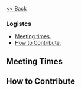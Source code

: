 [<< Back](../)

### Logistcs
* [Meeting times.](meeting_times)
* [How to Contribute.](#how_to_contribute)

<a name="meeeting_times"></a>
## Meeting Times

<a name="how_to_contribute"></a>
## How to Contribute



